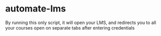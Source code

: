 # automate-lms
By running this only script, it will open your LMS, and redirects you to all your courses open on separate tabs after entering credentials

